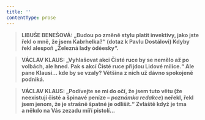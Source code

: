 ```yaml
---
title: ''
contentType: prose
---
```


<section>

> ****LIBUŠE BENEŠOVÁ**: „Budou po změně stylu platit invektivy, jako jste řekl o mně, že jsem Kabrhelka?“ (dotaz k Pavlu Dostálovi) **Kdyby řekl alespoň „Železná lady ódéesky“.****

> ****VÁCLAV KLAUS**: „Vyhlašovat akci Čisté ruce by se nemělo až po volbách, ale hned. Pak s akcí Čisté ruce přijdou Lidové milice.“ **Ale pane Klausi… kde by se vzaly? Většina z nich už dávno spokojeně podniká.****

> ****VÁCLAV KLAUS**: „Podívejte se mi do očí, že jsem tuto větu (že neexistují čisté a špinavé peníze – _poznámka redakce_) neřekl, řekl jsem jenom, že je strašně špatné je odlišit.“ **Zvláště když je tma a někdo na Vás zezadu míří pistolí…****

</section>
